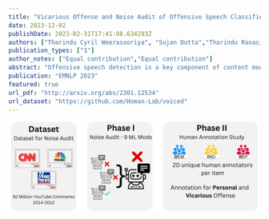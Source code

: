 ```yaml
---
title: "Vicarious Offense and Noise Audit of Offensive Speech Classifiers: Unifying Human and Machine Disagreement on What is Offensive"
date: 2023-12-02
publishDate: 2023-02-31T17:41:08.634293Z
authors: ["Tharindu Cyril Weerasooriya", "Sujan Dutta","Tharindu Ranasinghe", "Marcos Zampieri","Christopher M. Homan","Ashiqur R. KhudaBukhsh"]
publication_types: ["1"]
author_notes: ["Equal contribution","Equal contribution"]
abstract: "Offensive speech detection is a key component of content moderation. However, what is offensive can be highly subjective. This paper investigates how machine and human moderators disagree on what is offensive when it comes to real-world social web political discourse. We show that (1) there is extensive disagreement among the moderators (humans and machines); and (2) human and large-language-model classifiers are unable to predict how other human raters will respond, based on their political leanings. For (1), we conduct a ***noise audit*** at an unprecedented scale that combines both machine and human responses. For (2), we introduce a first-of-its-kind dataset of ***vicarious offense***. Our noise audit reveals that moderation outcomes vary wildly across different machine moderators. Our experiments with human moderators suggest that political leanings combined with sensitive issues affect both first-person and vicarious offense."
publication: "EMNLP 2023"
featured: true
url_pdf: "http://arxiv.org/abs/2301.12534"
url_dataset: "https://github.com/Homan-Lab/voiced"
---
```


![Workflow Diagram for VOICED](workflow.png "Workflow Diagram for VOICED")